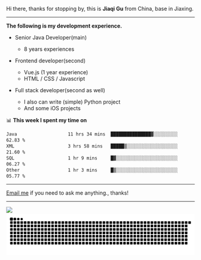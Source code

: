 Hi there, thanks for stopping by, this is **Jiaqi Gu** from China, base in Jiaxing.

---

**The following is my development experience.**

- Senior Java Developer(main)
  - 8 years experiences

- Frontend developer(second)
  - Vue.js (1 year experience)
  - HTML / CSS / Javascript
  
- Full stack developer(second as well)
  - I also can write (simple) Python project
  - And some iOS projects

📊 **This week I spent my time on**
<!--START_SECTION:waka-->

```text
Java                   11 hrs 34 mins  ███████████████▓░░░░░░░░░   62.83 %
XML                    3 hrs 58 mins   █████▒░░░░░░░░░░░░░░░░░░░   21.60 %
SQL                    1 hr 9 mins     █▓░░░░░░░░░░░░░░░░░░░░░░░   06.27 %
Other                  1 hr 3 mins     █▒░░░░░░░░░░░░░░░░░░░░░░░   05.77 %
```

<!--END_SECTION:waka-->

---

[Email me](mailto:htk2klwgr@mozmail.com?subject=Hiring_from_GitHub) if you need to ask me anything., thanks!

---

![]( https://visitor-badge.glitch.me/badge?page_id=githubgujiaqi)
![]( https://github.com/droid-Q/droid-Q/raw/output/github-contribution-grid-snake.svg#gh-dark-mode-only)
